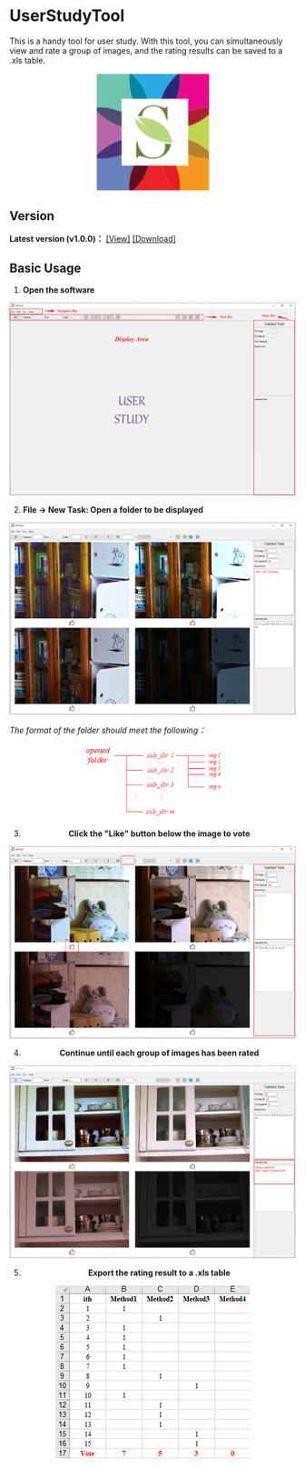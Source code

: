 # UserStudyTool
This is a handy tool for user study. With this tool, you can simultaneously view and rate a group of images, and the rating results can be saved to a .xls table.

<div align=center><img src="./tutorials-imgs/logo/logo.png#pic_center" width="200"></div>

## Version
**Latest version (v1.0.0)：** [[View]](https://github.com/suiyizhao/UserStudyTool/releases/tag/v1.0.0) [[Download]](https://github.com/suiyizhao/UserStudyTool/releases/download/v1.0.0/USTool.exe)

## Basic Usage
1. **Open the software**

![avatar](./tutorials-imgs/basic-usage/step1.png)

2. **File -> New Task: Open a folder to be displayed**

![avatar](./tutorials-imgs/basic-usage/step2.png)

*The format of the folder should meet the following：*

<div align=center><img src="./tutorials-imgs/basic-usage/step2-folder-format.png#pic_center" width="250">

3. **Click the "Like" button below the image to vote**

![avatar](./tutorials-imgs/basic-usage/step3.png)

4. **Continue until each group of images has been rated**

![avatar](./tutorials-imgs/basic-usage/step4.png)

5. **Export the rating result to a .xls table**

![avatar](./tutorials-imgs/basic-usage/step5.png)
